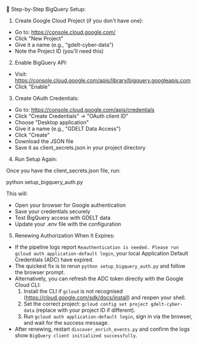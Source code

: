   🔧 Step-by-Step BigQuery Setup:

1. Create Google Cloud Project (if you don't have one):

- Go to: https://console.cloud.google.com/
- Click "New Project"
- Give it a name (e.g., "gdelt-cyber-data")
- Note the Project ID (you'll need this)

2. Enable BigQuery API:

- Visit: https://console.cloud.google.com/apis/library/bigquery.googleapis.com
- Click "Enable"

3. Create OAuth Credentials:

- Go to: https://console.cloud.google.com/apis/credentials
- Click "Create Credentials" → "OAuth client ID"
- Choose "Desktop application"
- Give it a name (e.g., "GDELT Data Access")
- Click "Create"
- Download the JSON file
- Save it as client_secrets.json in your project directory

4. Run Setup Again:

  Once you have the client_secrets.json file, run:

  python setup_bigquery_auth.py

  This will:

- Open your browser for Google authentication
- Save your credentials securely
- Test BigQuery access with GDELT data
- Update your .env file with the configuration

5. Renewing Authorization When It Expires:

- If the pipeline logs report `Reauthentication is needed. Please run gcloud auth application-default login`, your local Application Default Credentials (ADC) have expired.
- The quickest fix is to rerun `python setup_bigquery_auth.py` and follow the browser prompt.
- Alternatively, you can refresh the ADC token directly with the Google Cloud CLI:
  1. Install the CLI if `gcloud` is not recognised (https://cloud.google.com/sdk/docs/install) and reopen your shell.
  2. Set the correct project: `gcloud config set project gdelt-cyber-data` (replace with your project ID if different).
  3. Run `gcloud auth application-default login`, sign in via the browser, and wait for the success message.
- After renewing, restart `discover_enrich_events.py` and confirm the logs show `BigQuery client initialized successfully`.